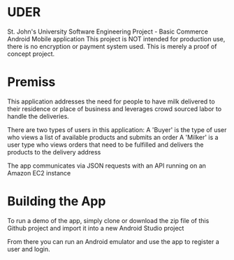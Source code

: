 # UDER
St. John's University Software Engineering Project - Basic Commerce Android Mobile application
This project is NOT intended for production use, there is no encryption or payment system used. This is merely a proof of concept project.

# Premiss
This application addresses the need for people to have milk delivered to their residence or place of business and leverages crowd sourced labor to handle the deliveries. 

There are two types of users in this application: 
A 'Buyer' is the type of user who views a list of available products and submits an order
A 'Milker' is a user type who views orders that need to be fulfilled and delivers the products to the delivery address

The app communicates via JSON requests with an API running on an Amazon EC2 instance

# Building the App
To run a demo of the app, simply clone or download the zip file of this Github project and import it into a new Android Studio project

From there you can run an Android emulator and use the app to register a user and login.
